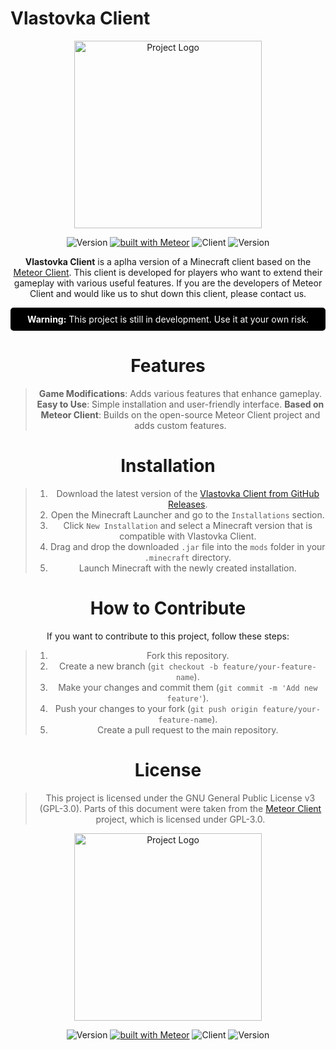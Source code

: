 # Vlastovka Client

<p align="center">
  <img src="https://github.com/user-attachments/assets/ee3de53f-d6e7-43b4-92d8-a5dd823076fd" alt="Project Logo" width="300">
</p>

<div align="center">

![Version](https://img.shields.io/badge/v_1.0.0-green)
[![built with Meteor](https://img.shields.io/badge/meteor_official_site-blue)](https://meteor.com)
![Client](https://img.shields.io/github/contributors/lopimates1234/Vlastovka-Client)
![Version](https://img.shields.io/badge/v_1.0.0-green)

**Vlastovka Client** is a aplha version of a Minecraft client based on the [Meteor Client](https://github.com/MeteorDevelopment/meteor-client). This client is developed for players who want to extend their gameplay with various useful features. If you are the developers of Meteor Client and would like us to shut down this client, please contact us.

<p style="color: white; background-color: black; padding: 10px; border-radius: 5px;">
<strong>Warning:</strong> This project is still in development. Use it at your own risk.
</p>

# Features
> **Game Modifications**: Adds various features that enhance gameplay.
> **Easy to Use**: Simple installation and user-friendly interface.
> **Based on Meteor Client**: Builds on the open-source Meteor Client project and adds custom features.

# Installation

> 1. Download the latest version of the [Vlastovka Client from GitHub Releases](https://github.com/lopimates1234/Vlastovka-Client/releases/tag/v1.0.1).
> 2. Open the Minecraft Launcher and go to the `Installations` section.
> 3. Click `New Installation` and select a Minecraft version that is compatible with Vlastovka Client.
> 4. Drag and drop the downloaded `.jar` file into the `mods` folder in your `.minecraft` directory.
> 5. Launch Minecraft with the newly created installation.

# How to Contribute

If you want to contribute to this project, follow these steps:

> 1. Fork this repository.
> 2. Create a new branch (`git checkout -b feature/your-feature-name`).
> 3. Make your changes and commit them (`git commit -m 'Add new feature'`).
> 4. Push your changes to your fork (`git push origin feature/your-feature-name`).
> 5. Create a pull request to the main repository.

# License

> This project is licensed under the GNU General Public License v3 (GPL-3.0). Parts of this document were taken from the [Meteor Client](https://github.com/MeteorDevelopment/meteor-client) project, which is licensed under GPL-3.0.

<!-- Project Logo -->
<p align="center">
  <img src="https://github.com/user-attachments/assets/ee3de53f-d6e7-43b4-92d8-a5dd823076fd" alt="Project Logo" width="300">
</p>

<div align="center">

![Version](https://img.shields.io/badge/v_1.0.0-green)
[![built with Meteor](https://img.shields.io/badge/meteor_official_site-blue)](https://meteor.com)
![Client](https://img.shields.io/github/contributors/lopimates1234/Vlastovka-Client)
![Version](https://img.shields.io/badge/v_1.0.0-green)

</div>
